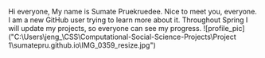Hi everyone,
My name is Sumate Pruekruedee.
Nice to meet you, everyone.
I am a new GitHub user trying to learn more about it.
Throughout Spring I will update my projects, so everyone can see my progress.
![profile_pic]("C:\Users\jeng_\CSS\Computational-Social-Science-Projects\Project 1\sumatepru.github.io\IMG_0359_resize.jpg")


